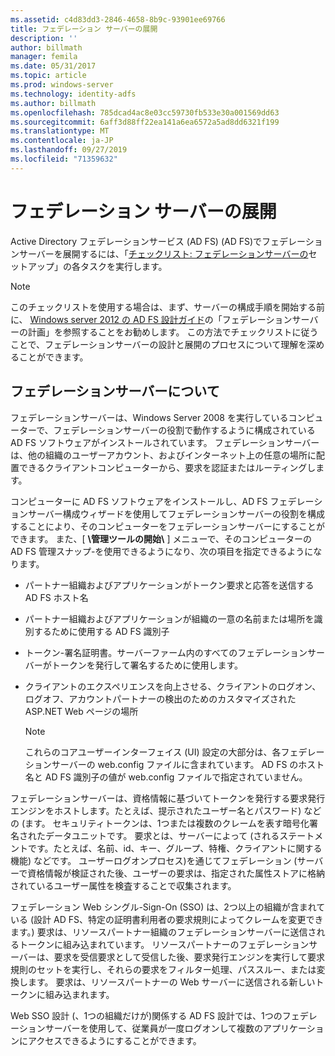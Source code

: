 ```yaml
---
ms.assetid: c4d83dd3-2846-4658-8b9c-93901ee69766
title: フェデレーション サーバーの展開
description: ''
author: billmath
manager: femila
ms.date: 05/31/2017
ms.topic: article
ms.prod: windows-server
ms.technology: identity-adfs
ms.author: billmath
ms.openlocfilehash: 785dcad4ac8e03cc59730fb533e30a001569dd63
ms.sourcegitcommit: 6aff3d88ff22ea141a6ea6572a5ad8dd6321f199
ms.translationtype: MT
ms.contentlocale: ja-JP
ms.lasthandoff: 09/27/2019
ms.locfileid: "71359632"
---
```

# <a name="deploying-federation-servers"></a>フェデレーション サーバーの展開

Active Directory フェデレーションサービス (AD FS) \(AD FS\)でフェデレーションサーバーを展開するには、「[チェックリスト: フェデレーションサーバーの](Checklist--Setting-Up-a-Federation-Server.md)セットアップ」の各タスクを実行します。  
  
> [!NOTE]  
> このチェックリストを使用する場合は、まず、サーバーの構成手順を開始する前に、 [Windows server 2012 の AD FS 設計ガイド](https://technet.microsoft.com/library/dd807036.aspx)の「フェデレーションサーバーの計画」を参照することをお勧めします。 この方法でチェックリストに従うことで、フェデレーションサーバーの設計と展開のプロセスについて理解を深めることができます。  
  
## <a name="about-federation-servers"></a>フェデレーションサーバーについて  
フェデレーションサーバーは、Windows Server 2008 を実行しているコンピューターで、フェデレーションサーバーの役割で動作するように構成されている AD FS ソフトウェアがインストールされています。 フェデレーションサーバーは、他の組織のユーザーアカウント、およびインターネット上の任意の場所に配置できるクライアントコンピューターから、要求を認証またはルーティングします。  
  
コンピューターに AD FS ソフトウェアをインストールし、AD FS フェデレーションサーバー構成ウィザードを使用してフェデレーションサーバーの役割を構成することにより、そのコンピューターをフェデレーションサーバーにすることができます。 また、[ **\\管理ツールの開始\\** ] メニューで、そのコンピューターの AD FS 管理スナップ\-を使用できるようになり、次の項目を指定できるようになります。  
  
-   パートナー組織およびアプリケーションがトークン要求と応答を送信する AD FS ホスト名  
  
-   パートナー組織およびアプリケーションが組織の一意の名前または場所を識別するために使用する AD FS 識別子  
  
-   トークン\-署名証明書。サーバーファーム内のすべてのフェデレーションサーバーがトークンを発行して署名するために使用します。  
  
-   クライアントのエクスペリエンスを向上させる、クライアントのログオン、ログオフ、アカウントパートナーの検出のためのカスタマイズされた ASP.NET Web ページの場所  
  
    > [!NOTE]  
    > これらのコアユーザーインターフェイス \(UI\) 設定の大部分は、各フェデレーションサーバーの web.config ファイルに含まれています。 AD FS のホスト名と AD FS 識別子の値が web.config ファイルで指定されていません。  
  
フェデレーションサーバーは、資格情報に基づいてトークンを発行する要求発行エンジンをホストします。たとえば、提示されたユーザー名とパスワード\) などの \(ます。 セキュリティトークンは、1つまたは複数のクレームを表す暗号化署名されたデータユニットです。 要求とは、サーバーによって \(されるステートメントです。たとえば、名前、id、キー、グループ、特権、クライアントに関する機能\) などです。 ユーザーログオンプロセス\)を通じてフェデレーション \(サーバーで資格情報が検証された後、ユーザーの要求は、指定された属性ストアに格納されているユーザー属性を検査することで収集されます。  
  
フェデレーション Web シングル\-Sign\-On \(SSO\) は、2つ以上の組織が含まれている \(設計 AD FS、特定の証明書利用者の要求規則によってクレームを変更できます。\) 要求は、リソースパートナー組織のフェデレーションサーバーに送信されるトークンに組み込まれています。 リソースパートナーのフェデレーションサーバーは、要求を受信要求として受信した後、要求発行エンジンを実行して要求規則のセットを実行し、それらの要求をフィルター処理、パススルー、または変換します。 要求は、リソースパートナーの Web サーバーに送信される新しいトークンに組み込まれます。  
  
Web SSO 設計 \(、1つの組織だけが\)関係する AD FS 設計では、1つのフェデレーションサーバーを使用して、従業員が一度ログオンして複数のアプリケーションにアクセスできるようにすることができます。  
  
